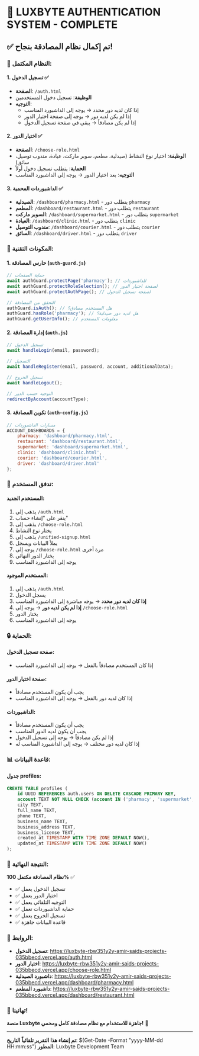 # 🔐 LUXBYTE AUTHENTICATION SYSTEM - COMPLETE

## ✅ تم إكمال نظام المصادقة بنجاح!

### 🎯 النظام المكتمل:

#### 1. **تسجيل الدخول** ✅
- **الصفحة**: `/auth.html`
- **الوظيفة**: تسجيل دخول المستخدمين
- **التوجيه**:
  - إذا كان لديه دور محدد → يوجه إلى الداشبورد المناسب
  - إذا لم يكن لديه دور → يوجه إلى صفحة اختيار الدور
  - إذا لم يكن مصادقاً → يبقى في صفحة تسجيل الدخول

#### 2. **اختيار الدور** ✅
- **الصفحة**: `/choose-role.html`
- **الوظيفة**: اختيار نوع النشاط (صيدلية، مطعم، سوبر ماركت، عيادة، مندوب توصيل، سائق)
- **الحماية**: يتطلب تسجيل دخول أولاً
- **التوجيه**: بعد اختيار الدور → يوجه إلى الداشبورد المناسب

#### 3. **الداشبوردات المحمية** ✅
- **الصيدلية**: `/dashboard/pharmacy.html` - يتطلب دور `pharmacy`
- **المطعم**: `/dashboard/restaurant.html` - يتطلب دور `restaurant`
- **السوبر ماركت**: `/dashboard/supermarket.html` - يتطلب دور `supermarket`
- **العيادة**: `/dashboard/clinic.html` - يتطلب دور `clinic`
- **مندوب التوصيل**: `/dashboard/courier.html` - يتطلب دور `courier`
- **السائق**: `/dashboard/driver.html` - يتطلب دور `driver`

### 🔧 المكونات التقنية:

#### 1. **حارس المصادقة** (`auth-guard.js`)
```javascript
// حماية الصفحات
await authGuard.protectPage('pharmacy'); // للداشبوردات
await authGuard.protectRoleSelection(); // لصفحة اختيار الدور
await authGuard.protectAuthPage(); // لصفحة تسجيل الدخول

// التحقق من المصادقة
authGuard.isAuth(); // هل المستخدم مصادق؟
authGuard.hasRole('pharmacy'); // هل لديه دور صيدلية؟
authGuard.getUserInfo(); // معلومات المستخدم
```

#### 2. **إدارة المصادقة** (`auth.js`)
```javascript
// تسجيل الدخول
await handleLogin(email, password);

// التسجيل
await handleRegister(email, password, account, additionalData);

// تسجيل الخروج
await handleLogout();

// التوجيه حسب الدور
redirectByAccount(accountType);
```

#### 3. **تكوين المصادقة** (`auth-config.js`)
```javascript
// مسارات الداشبوردات
ACCOUNT_DASHBOARDS = {
    pharmacy: 'dashboard/pharmacy.html',
    restaurant: 'dashboard/restaurant.html',
    supermarket: 'dashboard/supermarket.html',
    clinic: 'dashboard/clinic.html',
    courier: 'dashboard/courier.html',
    driver: 'dashboard/driver.html'
};
```

### 🚀 تدفق المستخدم:

#### **المستخدم الجديد:**
1. يذهب إلى `/auth.html`
2. ينقر على "إنشاء حساب"
3. يذهب إلى `/choose-role.html`
4. يختار نوع النشاط
5. يذهب إلى `/unified-signup.html`
6. يملأ البيانات ويسجل
7. يوجه إلى `/choose-role.html` مرة أخرى
8. يختار الدور النهائي
9. يوجه إلى الداشبورد المناسب

#### **المستخدم الموجود:**
1. يذهب إلى `/auth.html`
2. يسجل الدخول
3. **إذا كان لديه دور محدد** → يوجه مباشرة إلى الداشبورد المناسب
4. **إذا لم يكن لديه دور** → يوجه إلى `/choose-role.html`
5. يختار الدور
6. يوجه إلى الداشبورد المناسب

### 🔒 الحماية:

#### **صفحة تسجيل الدخول:**
- إذا كان المستخدم مصادقاً بالفعل → يوجه إلى الداشبورد المناسب

#### **صفحة اختيار الدور:**
- يجب أن يكون المستخدم مصادقاً
- إذا كان لديه دور بالفعل → يوجه إلى الداشبورد المناسب

#### **الداشبوردات:**
- يجب أن يكون المستخدم مصادقاً
- يجب أن يكون لديه الدور المناسب
- إذا لم يكن مصادقاً → يوجه إلى تسجيل الدخول
- إذا كان لديه دور مختلف → يوجه إلى الداشبورد المناسب له

### 📊 قاعدة البيانات:

#### **جدول profiles:**
```sql
CREATE TABLE profiles (
    id UUID REFERENCES auth.users ON DELETE CASCADE PRIMARY KEY,
    account TEXT NOT NULL CHECK (account IN ('pharmacy', 'supermarket', 'restaurant', 'clinic', 'courier', 'driver', 'admin')),
    city TEXT,
    full_name TEXT,
    phone TEXT,
    business_name TEXT,
    business_address TEXT,
    business_license TEXT,
    created_at TIMESTAMP WITH TIME ZONE DEFAULT NOW(),
    updated_at TIMESTAMP WITH TIME ZONE DEFAULT NOW()
);
```

### 🎯 النتيجة النهائية:

**نظام المصادقة مكتمل 100%** ✅

- ✅ تسجيل الدخول يعمل
- ✅ اختيار الدور يعمل
- ✅ التوجيه التلقائي يعمل
- ✅ حماية الداشبوردات تعمل
- ✅ تسجيل الخروج يعمل
- ✅ قاعدة البيانات جاهزة

### 🔗 الروابط:

- **تسجيل الدخول**: https://luxbyte-rbw351y2y-amir-saids-projects-035bbecd.vercel.app/auth.html
- **اختيار الدور**: https://luxbyte-rbw351y2y-amir-saids-projects-035bbecd.vercel.app/choose-role.html
- **داشبورد الصيدلية**: https://luxbyte-rbw351y2y-amir-saids-projects-035bbecd.vercel.app/dashboard/pharmacy.html
- **داشبورد المطعم**: https://luxbyte-rbw351y2y-amir-saids-projects-035bbecd.vercel.app/dashboard/restaurant.html

### 🎉 تهانينا!

**منصة Luxbyte جاهزة للاستخدام مع نظام مصادقة كامل ومحمي!** 🎉

---

**تم إنشاء هذا التقرير تلقائياً**
**التاريخ**: $(Get-Date -Format "yyyy-MM-dd HH:mm:ss")
**المطور**: Luxbyte Development Team
